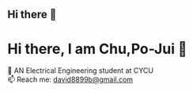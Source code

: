 ## Hi there 👋

<!--
**Chu-PoJui/Chu-PoJui** is a ✨ _special_ ✨ repository because its `README.md` (this file) appears on your GitHub profile.

Here are some ideas to get you started:

- 🔭 I’m currently working on ...
- 🌱 I’m currently learning ...
- 👯 I’m looking to collaborate on ...
- 🤔 I’m looking for help with ...
- 💬 Ask me about ...
- 📫 How to reach me: ...
- 😄 Pronouns: ...
- ⚡ Fun fact: ...
-->
# Hi there, I am Chu,Po-Jui 👋
🏫 AN Electrical Engineering student at CYCU  
📫 Reach me: [david8899b@gmail.com](mailto:david8899b@gmail.com)  
